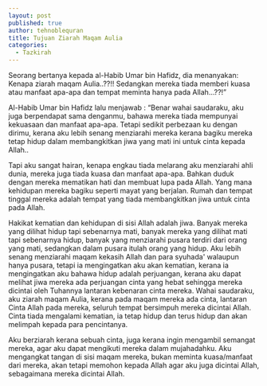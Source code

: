 ```yaml
---
layout: post
published: true
author: tehnoblequran
title: Tujuan Ziarah Maqam Aulia
categories:
  - Tazkirah
---
```

Seorang bertanya kepada al-Habib Umar bin Hafidz, dia menanyakan: Kenapa ziarah maqam Aulia..??!! Sedangkan mereka tiada memberi kuasa atau manfaat apa-apa dan tempat meminta hanya pada Allah…??!”

Al-Habib Umar bin Hafidz lalu menjawab : “Benar wahai saudaraku, aku juga berpendapat sama denganmu, bahawa mereka tiada mempunyai kekuasaan dan manfaat apa-apa. Tetapi sedikit perbezaan ku dengan dirimu, kerana aku lebih senang menziarahi mereka kerana bagiku mereka tetap hidup dalam membangkitkan jiwa yang mati ini untuk cinta kepada Allah..

Tapi aku sangat hairan, kenapa engkau tiada melarang aku menziarahi ahli dunia, mereka juga tiada kuasa dan manfaat apa-apa. Bahkan duduk dengan mereka mematikan hati dan membuat lupa pada Allah. Yang mana kehidupan mereka bagiku seperti mayat yang berjalan. Rumah dan tempat tinggal mereka adalah tempat yang tiada membangkitkan jiwa untuk cinta pada Allah.

Hakikat kematian dan kehidupan di sisi Allah adalah jiwa. Banyak mereka yang dilihat hidup tapi sebenarnya mati, banyak mereka yang dilihat mati tapi sebenarnya hidup, banyak yang menziarahi pusara terdiri dari orang yang mati, sedangkan dalam pusara itulah orang yang hidup. Aku lebih senang menziarahi maqam kekasih Allah dan para syuhada' walaupun hanya pusara, tetapi ia mengingatkan aku akan kematian, kerana ia mengingatkan aku bahawa hidup adalah perjuangan, kerana aku dapat melihat jiwa mereka ada perjuangan cinta yang hebat sehingga mereka dicintai oleh Tuhannya lantaran kebenaran cinta mereka. Wahai saudaraku, aku ziarah maqam Aulia, kerana pada maqam mereka ada cinta, lantaran Cinta Allah pada mereka, seluruh tempat bersimpuh mereka dicintai Allah. Cinta tiada mengalami kematian, ia tetap hidup dan terus hidup dan akan melimpah kepada para pencintanya.

Aku berziarah kerana sebuah cinta, juga kerana ingin mengambil semangat mereka, agar aku dapat mengikuti mereka dalam mujahadahku. Aku mengangkat tangan di sisi maqam mereka, bukan meminta kuasa/manfaat dari mereka, akan tetapi memohon kepada Allah agar aku juga dicintai Allah, sebagaimana mereka dicintai Allah.
